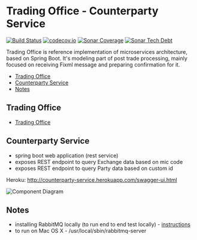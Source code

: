 # Trading Office - Counterparty Service
[![Build Status](https://travis-ci.org/spolnik/trading-office-counterparty-service.svg?branch=master)](https://travis-ci.org/spolnik/trading-office-counterparty-service) [![codecov.io](https://codecov.io/github/spolnik/trading-office-counterparty-service/coverage.svg?branch=master)](https://codecov.io/github/spolnik/trading-office-counterparty-service?branch=master) [![Sonar Coverage](https://img.shields.io/sonar/https/sonar-nprogramming.rhcloud.com/trading-office-counterparty-service/coverage.svg)](https://sonar-nprogramming.rhcloud.com/dashboard/index/1) [![Sonar Tech Debt](https://img.shields.io/sonar/https/sonar-nprogramming.rhcloud.com/trading-office-counterparty-service/tech_debt.svg)](https://sonar-nprogramming.rhcloud.com/dashboard/index/1)

Trading Office is reference implementation of microservices architecture, based on Spring Boot. It's modeling part of post trade processing, mainly focused on receiving Fixml message and preparing confirmation for it.

- [Trading Office](#trading-office)
- [Counterparty Service](#counterparty-service)
- [Notes](#notes)

## Trading Office

- [Trading Office](https://github.com/spolnik/trading-office)

## Counterparty Service
- spring boot web application (rest service)
- exposes REST endpoint to query Exchange data based on mic code
- exposes REST endpoint to query Party data based on custom id

Heroku: http://counterparty-service.herokuapp.com/swagger-ui.html

![Component Diagram](https://raw.githubusercontent.com/spolnik/trading-office-counterparty-service/master/design/counterparty_service.png)

## Notes
- installing RabbitMQ locally (to run end to end test locally) - [instructions](https://www.rabbitmq.com/download.html)
- to run on Mac OS X - /usr/local/sbin/rabbitmq-server 
